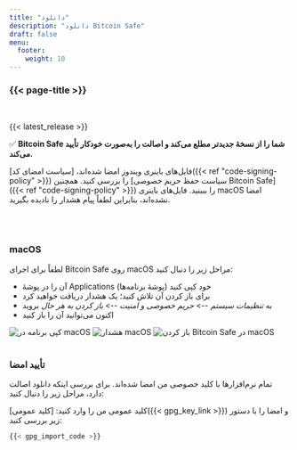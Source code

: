```yaml
---
title: "دانلود"
description: "دانلود Bitcoin Safe"
draft: false
menu:
  footer:
    weight: 10
---
```


### {{< page-title >}} 

<br>

{{< latest_release >}}


✅ **Bitcoin Safe شما را از نسخهٔ جدیدتر مطلع می‌کند و اصالت را به‌صورت خودکار تأیید می‌کند.**


فایل‌های باینری ویندوز امضا شده‌اند، [سیاست امضای کد]({{< ref "code-signing-policy" >}}) را بررسی کنید. همچنین [سیاست حفظ حریم خصوصی Bitcoin Safe]({{< ref "code-signing-policy" >}}) را ببینید. فایل‌های باینری macOS امضا نشده‌اند، بنابراین لطفاً پیام هشدار را نادیده بگیرید.

<br>
<br>

###  macOS 

لطفاً برای اجرای Bitcoin Safe روی macOS مراحل زیر را دنبال کنید:
- آن را در پوشهٔ Applications (پوشهٔ برنامه‌ها) خود کپی کنید
- برای باز کردن آن تلاش کنید؛ یک هشدار دریافت خواهید کرد
- به *تنظیمات سیستم* --> *حریم خصوصی و امنیت* --> *باز کردن به هر حال* بروید
- اکنون می‌توانید آن را باز کنید


<img src="/images/mac/copy-app.png" alt="کپی برنامه در macOS"   /> 
<img src="/images/mac/warning.png" alt="هشدار macOS"   /> 
<img src="/images/mac/disable.png" alt="باز کردن Bitcoin Safe در macOS"   /> 

<br>
<br>

###  تأیید امضا

تمام نرم‌افزارها با کلید خصوصی من امضا شده‌اند. برای بررسی اینکه دانلود اصالت دارد، مراحل زیر را دنبال کنید:

کلید عمومی من را وارد کنید: [کلید عمومی]({{< gpg_key_link >}}) و امضا را با دستور زیر بررسی کنید:
```bash
{{< gpg_import_code >}}
```



<br> 
<br>


<!-- ### Alternative install  via pip  on Mac, Linux, or Windows 
PyPi: https://pypi.org/project/bitcoin-safe/
python -m pip install bitcoin-safe
python -m bitcoin_safe
-->